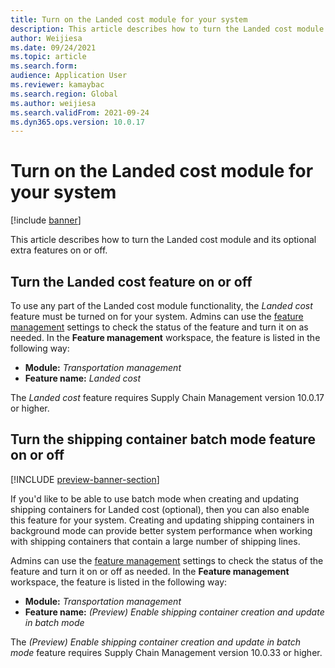 ```yaml
---
title: Turn on the Landed cost module for your system
description: This article describes how to turn the Landed cost module and its optional extra features on or off.
author: Weijiesa
ms.date: 09/24/2021
ms.topic: article
ms.search.form:
audience: Application User
ms.reviewer: kamaybac
ms.search.region: Global
ms.author: weijiesa
ms.search.validFrom: 2021-09-24
ms.dyn365.ops.version: 10.0.17
---
```


# Turn on the Landed cost module for your system

[!include [banner](../includes/banner.md)]

This article describes how to turn the Landed cost module and its optional extra features on or off.

## Turn the Landed cost feature on or off

To use any part of the Landed cost module functionality, the *Landed cost* feature must be turned on for your system. Admins can use the [feature management](../../fin-ops-core/fin-ops/get-started/feature-management/feature-management-overview.md) settings to check the status of the feature and turn it on as needed. In the **Feature management** workspace, the feature is listed in the following way:

- **Module:** *Transportation management*
- **Feature name:** *Landed cost*

The *Landed cost* feature requires Supply Chain Management version 10.0.17 or higher.

## Turn the shipping container batch mode feature on or off

[!INCLUDE [preview-banner-section](../../includes/preview-banner-section.md)]

If you'd like to be able to use batch mode when creating and updating shipping containers for Landed cost (optional), then you can also enable this feature for your system. Creating and updating shipping containers in background mode can provide better system performance when working with shipping containers that contain a large number of shipping lines.

Admins can use the [feature management](../../fin-ops-core/fin-ops/get-started/feature-management/feature-management-overview.md) settings to check the status of the feature and turn it on or off as needed. In the **Feature management** workspace, the feature is listed in the following way:

- **Module:** *Transportation management*
- **Feature name:** *(Preview) Enable shipping container creation and update in batch mode*

The *(Preview) Enable shipping container creation and update in batch mode* feature requires Supply Chain Management version 10.0.33 or higher.
